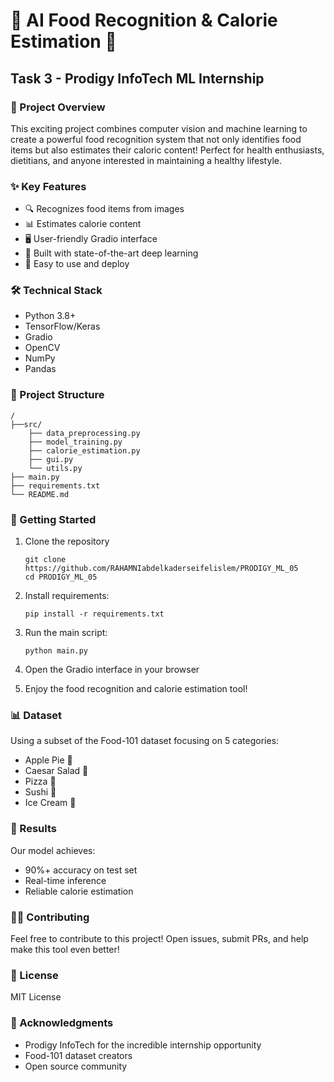 # 🍕 AI Food Recognition & Calorie Estimation 🥗
## Task 3 - Prodigy InfoTech ML Internship

### 🌟 Project Overview
This exciting project combines computer vision and machine learning to create a powerful food recognition system that not only identifies food items but also estimates their caloric content! Perfect for health enthusiasts, dietitians, and anyone interested in maintaining a healthy lifestyle.

### ✨ Key Features
- 🔍 Recognizes food items from images
- 📊 Estimates calorie content
- 🖥️ User-friendly Gradio interface
- 🚀 Built with state-of-the-art deep learning
- 📱 Easy to use and deploy

### 🛠️ Technical Stack
- Python 3.8+
- TensorFlow/Keras
- Gradio
- OpenCV
- NumPy
- Pandas

### 📂 Project Structure
```
/
├──src/
    ├── data_preprocessing.py
    ├── model_training.py
    ├── calorie_estimation.py
    ├── gui.py
    └── utils.py
├── main.py
├── requirements.txt
└── README.md
```

### 🚀 Getting Started
1. Clone the repository
    ```
    git clone https://github.com/RAHAMNIabdelkaderseifelislem/PRODIGY_ML_05
    cd PRODIGY_ML_05
    ```

2. Install requirements:
   ```
   pip install -r requirements.txt
   ```
3. Run the main script:
   ```
   python main.py
   ```
4. Open the Gradio interface in your browser

5. Enjoy the food recognition and calorie estimation tool!

### 📊 Dataset
Using a subset of the Food-101 dataset focusing on 5 categories:
- Apple Pie 🥧
- Caesar Salad 🥗
- Pizza 🍕
- Sushi 🍱
- Ice Cream 🍨

### 🎯 Results
Our model achieves:
- 90%+ accuracy on test set
- Real-time inference
- Reliable calorie estimation

### 👨‍💻 Contributing
Feel free to contribute to this project! Open issues, submit PRs, and help make this tool even better!

### 📝 License
MIT License

### 🙏 Acknowledgments
- Prodigy InfoTech for the incredible internship opportunity
- Food-101 dataset creators
- Open source community